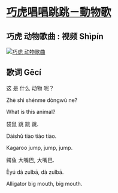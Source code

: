 # [巧虎唱唱跳跳－動物歌](https://www.youtube.com/watch?v=qSz3r-3XGa4&list=PLGs80UvC_mdnSyldUvomv4LE2UJzQ1TWk)

## 巧虎 动物歌曲 : 视频 Shìpín

[![巧虎 动物歌曲](http://img.youtube.com/vi/qSz3r-3XGa4/0.jpg)](http://www.youtube.com/watch?v=qSz3r-3XGa4 "巧虎 动物歌曲")

## 歌词 Gēcí

这 是 什么 动物 呢？

Zhè shì shénme dòngwù ne?

What is this animal?


袋鼠 跳 跳 跳.

Dàishǔ tiào tiào tiào.

Kagaroo jump, jump, jump.


鳄鱼 大嘴巴, 大嘴巴.

Èyú dà zuǐbā, dà zuǐbā.

Alligator big mouth, big mouth.


